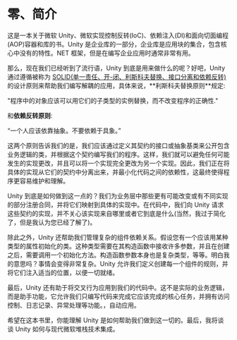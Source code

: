 # 零、简介

这是一本关于微软 Unity、微软实现控制反转(IoC)、依赖注入(DI)和面向切面编程(AOP)容器和库的书。Unity 是企业库的一部分，企业库是应用块的集合，包含核心中没有的特性。NET 框架，但是在编写企业应用时通常非常有用。

那么，现在我们已经听到了流行语，Unity 到底是用来做什么的呢？好吧，Unity 通过遵循被称为 [SOLID(单一责任、开-闭、利斯科夫替换、接口分离和依赖反转)](http://en.wikipedia.org/wiki/Solid_(object-oriented_design))的设计原则来帮助我们编写解耦的应用，具体来说，**利斯科夫替换原则**规定:

"程序中的对象应该可以用它们的子类型的实例替换，而不改变程序的正确性."

和**依赖反转原则**:

“一个人应该依靠抽象。不要依赖于具象。”

这两个原则告诉我们的是，我们应该通过定义其契约的接口或抽象基类来公开包含业务逻辑的类，并根据这个契约编写我们的程序。这样，我们就可以避免任何可能发生的实现更改，并且可以将一个实现完全更改为另一个实现。因此，我们正在将具体的实现从它们的契约中分离出来，并最小化代码之间的依赖性，这最终使得程序更容易维护和理解。

Unity 到底是如何做到这一点的？我们为业务层中那些更有可能改变或有不同实现的部分注册合同，并将它们映射到具体的实现中。在代码中，我们向 Unity 请求这些契约的实现，并不关心该实现来自哪里或者它到底是什么(当然，我过于简化了，但是我认为您已经了解了)。

除此之外，Unity 还帮助我们管理复杂的组件依赖关系。假设您有一个应该用某种类型的属性初始化的类。这种类型需要在其构造函数中接收许多参数，并且在创建之后，需要调用一个初始化方法。构造函数参数本身也是复杂类型，等等。明白我的意思吗？事情会变得非常复杂。Unity 允许我们定义创建每一个组件的规则，并将它们注入适当的位置，以便一切就绪。

最后，Unity 还有助于将交叉行为应用到我们的代码中。这不是实际的业务逻辑，而是助手功能，它允许我们只编写代码来完成它应该完成的核心任务，并拥有访问控制、日志记录、异常处理等功能。，自动应用。

希望在这本书里，你能理解 Unity 是如何帮助我们做到这一切的。最后，我将谈谈 Unity 如何与现代微软堆栈技术集成。